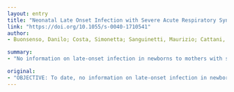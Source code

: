 ```yaml
---
layout: entry
title: "Neonatal Late Onset Infection with Severe Acute Respiratory Syndrome Coronavirus 2"
link: "https://doi.org/10.1055/s-0040-1710541"
author:
- Buonsenso, Danilo; Costa, Simonetta; Sanguinetti, Maurizio; Cattani, Paola; Posteraro, Brunella; Marchetti, Simona; Carducci, Brigida; Lanzone, Antonio; Tamburrini, Enrica; Vento, Giovanni; Valentini, Piero

summary:
- "No information on late-onset infection in newborns to mothers with severe acute respiratory syndrome coronavirus 2 (SARS-CoV-2) contracted in pregnancy are available. Seven pregnant women with documented SARS- CoV-2 infection have been evaluated in our institution. One woman had a spontaneous abortion at 8 weeks of gestational age, four women recovered and are still in follow-up, and two women delivered. At birth and 3 days of life, newborns were negative to SARS."

original:
- "OBJECTIVE: To date, no information on late-onset infection in newborns to mother with severe acute respiratory syndrome coronavirus 2 (SARS-CoV-2) contracted in pregnancy are available. This study aimed to evaluate postdischarge SARS-CoV-2 status of newborns to mothers with COVID-19 in pregnancy that, at birth, were negative to SARS-CoV-2. STUDY DESIGN: This is an observational study of neonates born to mothers with coronavirus disease 2019 (COVID-19). RESULTS: Seven pregnant women with documented SARS-CoV-2 infection have been evaluated in our institution. One woman had a spontaneous abortion at 8 weeks of gestational age, four women recovered and are still in follow-up, and two women delivered. Two newborns were enrolled in the study. At birth and 3 days of life, newborns were negative to SARS-CoV-2. At 2-week follow-up, one newborn tested positive although asymptomatic. CONCLUSION: Our findings highlight the importance of follow-up of newborns to mothers with COVID-19 in pregnancy, since they remain at risk of contracting the infection in the early period of life and long-term consequences are still unknown. KEY POINTS: . Newborns to mothers with coronavirus disease 2019 (COVID-19) in pregnancy can acquire the infection later after birth.. . Newborns to mothers with COVID-19 in pregnancy need a long-term follow-up, even if they tested negative at birth.. . Specific guidelines for the long-term follow-up of newborns to mothers with COVID-19 in pregnancy are needed.."
---
```



